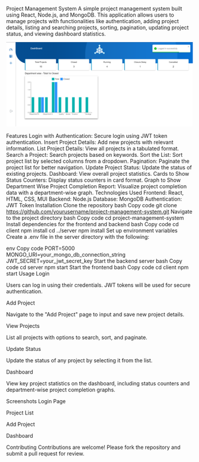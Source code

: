 Project Management System
A simple project management system built using React, Node.js, and MongoDB. This application allows users to manage projects with functionalities like authentication, adding project details, listing and searching projects, sorting, pagination, updating project status, and viewing dashboard statistics.

![TechPrime Dashboard](./TechPrime_dashboard.png)

Features
Login with Authentication: Secure login using JWT token authentication.
Insert Project Details: Add new projects with relevant information.
List Project Details: View all projects in a tabulated format.
Search a Project: Search projects based on keywords.
Sort the List: Sort project list by selected columns from a dropdown.
Pagination: Paginate the project list for better navigation.
Update Project Status: Update the status of existing projects.
Dashboard: View overall project statistics.
Cards to Show Status Counters: Display status counters in card format.
Graph to Show Department Wise Project Completion Report: Visualize project completion data with a department-wise graph.
Technologies Used
Frontend: React, HTML, CSS, MUI
Backend: Node.js
Database: MongoDB
Authentication: JWT Token
Installation
Clone the repository
bash
Copy code
git clone https://github.com/yourusername/project-management-system.git
Navigate to the project directory
bash
Copy code
cd project-management-system
Install dependencies for the frontend and backend
bash
Copy code
cd client
npm install
cd ../server
npm install
Set up environment variables
Create a .env file in the server directory with the following:

env
Copy code
PORT=5000
MONGO_URI=your_mongo_db_connection_string
JWT_SECRET=your_jwt_secret_key
Start the backend server
bash
Copy code
cd server
npm start
Start the frontend
bash
Copy code
cd client
npm start
Usage
Login

Users can log in using their credentials. JWT tokens will be used for secure authentication.

Add Project

Navigate to the "Add Project" page to input and save new project details.

View Projects

List all projects with options to search, sort, and paginate.

Update Status

Update the status of any project by selecting it from the list.

Dashboard

View key project statistics on the dashboard, including status counters and department-wise project completion graphs.

Screenshots
Login Page

Project List

Add Project

Dashboard

Contributing
Contributions are welcome! Please fork the repository and submit a pull request for review.

